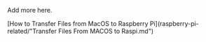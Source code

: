 Add more here.

[How to Transfer Files from MacOS to Raspberry Pi](raspberry-pi-related/"Transfer Files From MACOS to Raspi.md")
